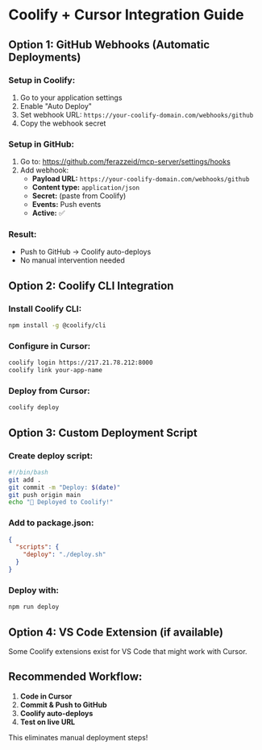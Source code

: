 # Coolify + Cursor Integration Guide

## Option 1: GitHub Webhooks (Automatic Deployments)

### Setup in Coolify:
1. Go to your application settings
2. Enable "Auto Deploy" 
3. Set webhook URL: `https://your-coolify-domain.com/webhooks/github`
4. Copy the webhook secret

### Setup in GitHub:
1. Go to: https://github.com/ferazzeid/mcp-server/settings/hooks
2. Add webhook:
   - **Payload URL:** `https://your-coolify-domain.com/webhooks/github`
   - **Content type:** `application/json`
   - **Secret:** (paste from Coolify)
   - **Events:** Push events
   - **Active:** ✅

### Result:
- Push to GitHub → Coolify auto-deploys
- No manual intervention needed

## Option 2: Coolify CLI Integration

### Install Coolify CLI:
```bash
npm install -g @coolify/cli
```

### Configure in Cursor:
```bash
coolify login https://217.21.78.212:8000
coolify link your-app-name
```

### Deploy from Cursor:
```bash
coolify deploy
```

## Option 3: Custom Deployment Script

### Create deploy script:
```bash
#!/bin/bash
git add .
git commit -m "Deploy: $(date)"
git push origin main
echo "🚀 Deployed to Coolify!"
```

### Add to package.json:
```json
{
  "scripts": {
    "deploy": "./deploy.sh"
  }
}
```

### Deploy with:
```bash
npm run deploy
```

## Option 4: VS Code Extension (if available)

Some Coolify extensions exist for VS Code that might work with Cursor.

## Recommended Workflow:

1. **Code in Cursor**
2. **Commit & Push to GitHub**
3. **Coolify auto-deploys**
4. **Test on live URL**

This eliminates manual deployment steps!
